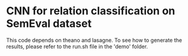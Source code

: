 # CNN for relation classification on SemEval dataset

This code depends on theano and lasagne.
To see how to generate the results, please refer to the run.sh file in the 'demo' folder. 

